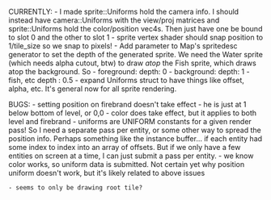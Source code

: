 CURRENTLY:
    - I made sprite::Uniforms hold the camera info. I should instead have camera::Uniforms with the view/proj matrices and sprite::Uniforms hold the color/position vec4s. Then just have one be bound to slot 0 and the other to slot 1
    - sprite vertex shader should snap position to 1/tile_size so we snap to pixels!
    - Add parameter to Map's spritedesc generator to set the depth of the generated sprite. We need the Water sprite
    (which needs alpha cutout, btw) to draw *atop* the Fish sprite, which draws atop the background. So
        - foreground: depth: 0
        - background: depth: 1
        - fish, etc depth : 0.5
    - expand Uniforms struct to have things like offset, alpha, etc. It's general now for all sprite rendering.

BUGS:
    - setting position on firebrand doesn't take effect - he is just at 1 below bottom of level, or 0,0
        - color does take effect, but it applies to both level and firebrand
        - uniforms are UNIFORM constants for a given render pass! So I need a separate pass per entity, or some other way to spread the position info. Perhaps something like the instance buffer... if each entity had some index to index into an array of offsets. But if we only have a few entities on screen at a time, I can just submit a pass per entity.
        - we know color works, so uniform data is submitted. Not certain yet why position uniform doesn't work, but it's likely related to above issues

    - seems to only be drawing root tile?

